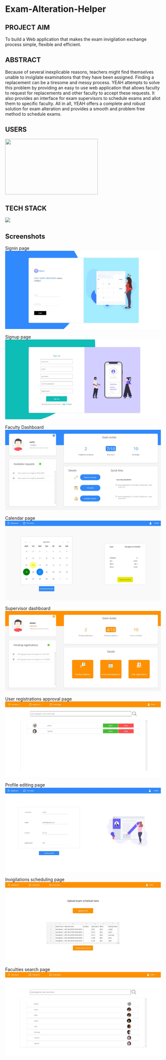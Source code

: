 # Exam-Alteration-Helper
<h2>PROJECT AIM</h2>
To build a Web application that makes the exam invigilation exchange process simple, flexible
and efficient.
<h2>ABSTRACT</h2>
Because of several inexplicable reasons, teachers might find themselves unable to invigilate
examinations that they have been assigned. Finding a replacement can be a tiresome and
messy process. YEAH attempts to solve this problem by providing an easy to use web
application that allows faculty to request for replacements and other faculty to accept these
requests.
It also provides an interface for exam supervisors to schedule exams and allot them to specific
faculty.
All in all, YEAH offers a complete and robust solution for exam alteration and provides a
smooth and problem free method to schedule exams.

<h2>USERS</h2>
<p>
  <img width=300 height=180 src="https://www.linkpicture.com/q/yeah-usertypes.png" style="object-fit:contain;"/>
</p>

<h2>TECH STACK</h2>
<p>
  <img src="https://www.linkpicture.com/q/eahstack.jpg" style="object-fit:contain;"/>
</p>

<h2>Screenshots</h2>
<p>
  Signin page
  <img src="https://github.com/KarthikeyanRV2601/Exam-Alteration-Helper/raw/master/eah ss/yeah signin.jpg" style="object-fit:contain;"/>
</p>
<p>
  Signup page
  <img src="https://github.com/KarthikeyanRV2601/Exam-Alteration-Helper/raw/master/eah ss/signup.jpg" style="object-fit:contain;"/>
</p>
<p>
   Faculty Dashboard
  <img src="https://github.com/KarthikeyanRV2601/Exam-Alteration-Helper/raw/master/eah ss/faculty-dashboard.jpg" style="object-fit:contain;"/>
</p>
<p>
  Calendar page
  <img src="https://github.com/KarthikeyanRV2601/Exam-Alteration-Helper/raw/master/eah ss/calendar.jpg" style="object-fit:contain;"/>
</p>
<p>
  Supervisor dashboard
  <img src="https://github.com/KarthikeyanRV2601/Exam-Alteration-Helper/raw/master/eah ss/supervisor dashboard.jpg" style="object-fit:contain;"/>
</p>
<p>
  User registrations approval page
  <img src="https://github.com/KarthikeyanRV2601/Exam-Alteration-Helper/raw/master/eah ss/user-registrations-approval-page.jpg" style="object-fit:contain;"/>
</p>
<p>
  Profile editing page
  <img src="https://github.com/KarthikeyanRV2601/Exam-Alteration-Helper/raw/master/eah ss/profile-editing.jpg" style="object-fit:contain;"/>
</p>
<p>
  Invigilations scheduling page
  <img src="https://github.com/KarthikeyanRV2601/Exam-Alteration-Helper/raw/master/eah ss/invigilations-scheduling-page.jpg" style="object-fit:contain;"/>
</p>
<p>
  Faculties search page
  <img src="https://github.com/KarthikeyanRV2601/Exam-Alteration-Helper/raw/master/eah ss/dutiesPage.jpg" style="object-fit:contain;"/>
</p>
